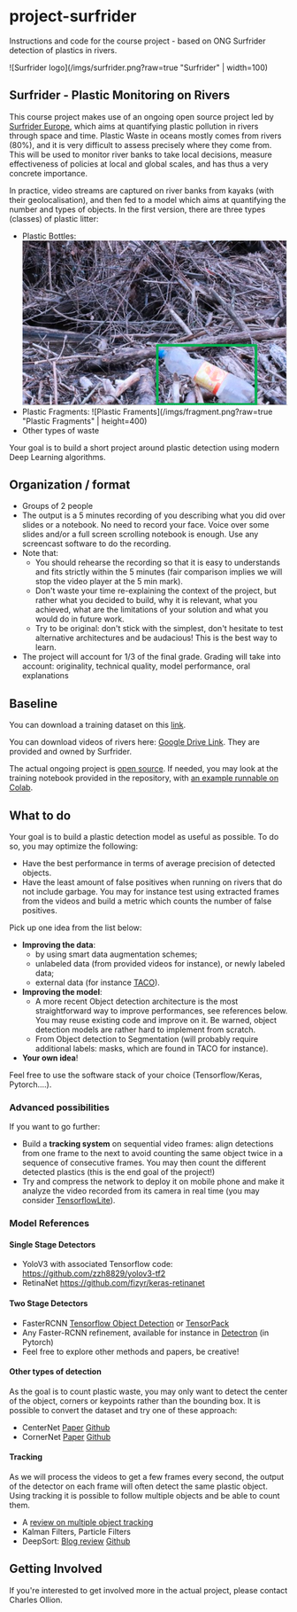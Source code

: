 # project-surfrider

Instructions and code for the course project - based on ONG Surfrider detection of plastics in rivers.

![Surfrider logo](/imgs/surfrider.png?raw=true "Surfrider" | width=100)

## Surfrider - Plastic Monitoring on Rivers

This course project makes use of an ongoing open source project led by [Surfrider Europe](https://surfrider.eu/), which aims at quantifying plastic pollution in rivers through space and time.
Plastic Waste in oceans mostly comes from rivers (80%), and it is very difficult to assess precisely where they come from.
This will be used to monitor river banks to take local decisions, measure effectiveness of policies at local and global scales, and has thus a very concrete importance.

In practice, video streams are captured on river banks from kayaks (with their geolocalisation), and then fed to a model which aims at quantifying the number and types of objects.
In the first version, there are three types (classes) of plastic litter:
- Plastic Bottles: ![Plastic Bottles](/imgs/bottle.png?raw=true "Plastic Bottles")
- Plastic Fragments: ![Plastic Framents](/imgs/fragment.png?raw=true "Plastic Fragments" | height=400)
- Other types of waste

Your goal is to build a short project around plastic detection using modern Deep Learning algorithms.

## Organization / format

- Groups of 2 people
- The output is a 5 minutes recording of you describing what you did over slides or a notebook. No need to record your face. Voice over some slides and/or a full screen scrolling notebook is enough. Use any screencast software to do the recording.
- Note that:
  - You should rehearse the recording so that it is easy to understands and fits strictly within the 5 minutes (fair comparison implies we will stop the video player at the 5 min mark).
  - Don't waste your time re-explaining the context of the project, but rather what you decided to build, why it is relevant, what you achieved, what are the limitations of your solution and what you would do in future work.
  - Try to be original: don't stick with the simplest, don't hesitate to test alternative architectures and be audacious! This is the best way to learn.
- The project will account for 1/3 of the final grade. Grading will take into account: originality, technical quality, model performance, oral explanations

## Baseline

You can download a training dataset on this [link](http://files.heuritech.com/raw_files/dataset_surfrider_cleaned.zip).

You can download videos of rivers here: [Google Drive Link](https://drive.google.com/drive/folders/134-jNQQ2cHauVVnSZyjgvXzGhPvUpQdt?usp=sharing). They are provided and owned by Surfrider.

The actual ongoing project is [open source](https://github.com/surfriderfoundationeurope/mot). If needed, you may look at the training notebook provided in the repository, with [an example runnable on Colab](https://github.com/surfriderfoundationeurope/mot/tree/master/notebooks).

## What to do

Your goal is to build a plastic detection model as useful as possible.
To do so, you may optimize the following:
- Have the best performance in terms of average precision of detected objects.
- Have the least amount of false positives when running on rivers that do not include garbage. You may for instance test using extracted frames from the videos and build a metric which counts the number of false positives.

 Pick up one idea from the list below:
 - **Improving the data**:
   - by using smart data augmentation schemes;
   - unlabeled data (from provided videos for instance), or newly labeled data;
   - external data (for instance [TACO](http://tacodataset.org/)).
 - **Improving the model**:
   - A more recent Object detection architecture is the most straightforward way to improve performances, see references below. You may reuse existing code and improve on it. Be warned, object detection models are rather hard to implement from scratch.
   - From Object detection to Segmentation (will probably require additional labels: masks, which are found in TACO for instance).
 - **Your own idea**!

Feel free to use the software stack of your choice (Tensorflow/Keras, Pytorch....).

### Advanced possibilities

If you want to go further:
- Build a **tracking system** on sequential video frames: align detections from one frame to the next to avoid counting the same object twice in a sequence of consecutive frames. You may then count the different detected plastics (this is the end goal of the project!)
- Try and compress the network to deploy it on mobile phone and make it analyze the video recorded from its camera in real time (you may consider [TensorflowLite](https://www.tensorflow.org/lite/models/object_detection/overview)).

### Model References

#### Single Stage Detectors

- YoloV3 with associated Tensorflow code: https://github.com/zzh8829/yolov3-tf2
- RetinaNet https://github.com/fizyr/keras-retinanet

#### Two Stage Detectors

- FasterRCNN [Tensorflow Object Detection](https://github.com/tensorflow/models/tree/master/research/object_detection) or [TensorPack](https://github.com/tensorpack/tensorpack)
- Any Faster-RCNN refinement, available for instance in [Detectron](https://github.com/facebookresearch/Detectron) (in Pytorch)
- Feel free to explore other methods and papers, be creative!

#### Other types of detection

As the goal is to count plastic waste, you may only want to detect the center of the object, corners or keypoints rather than the bounding box. It is possible to convert the dataset and try one of these approach:
- CenterNet [Paper](https://arxiv.org/abs/1904.07850)  [Github](https://github.com/xingyizhou/CenterNet)
- CornerNet [Paper](https://arxiv.org/abs/1808.01244) [Github](https://github.com/princeton-vl/CornerNet)

#### Tracking

As we will process the videos to get a few frames every second, the output of the detector on each frame will often detect the same plastic object. Using tracking it is possible to follow multiple objects and be able to count them.

- A [review on multiple object tracking](https://arxiv.org/abs/1409.7618)
- Kalman Filters, Particle Filters
- DeepSort: [Blog review](https://nanonets.com/blog/object-tracking-deepsort/) [Github](https://github.com/nwojke/deep_sort)

## Getting Involved

If you're interested to get involved more in the actual project, please contact Charles Ollion.
